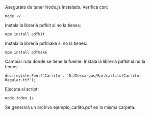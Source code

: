 Asegúrate de tener Node.js instalado.
    Verifica con:

    node -v

Instala la librería pdfkit si no la tienes:

    npm install pdfkit

Instala la librería pdfmake si no la tienes:

    npm install pdfmake

Cambiar ruta donde se tiene la fuente:
    Instala la librería pdfkit si no la tienes:

    doc.registerFont('Carlito', 'D:/Descargas/Rar/carlito/Carlito-Regular.ttf');

Ejecuta el script:

    node index.js


Se generará un archivo ejemplo_carlito.pdf en la misma carpeta.
